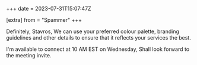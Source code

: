 +++
date = 2023-07-31T15:07:47Z

[extra]
from = "Spammer"
+++

Definitely, Stavros,
We can use your preferred colour palette, branding guidelines and other
details to ensure that it reflects your services the best.

I'm available to connect at 10 AM EST on Wednesday,
Shall look forward to the meeting invite.
